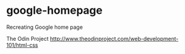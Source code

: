 # google-homepage
Recreating Google home page

The Odin Project
http://www.theodinproject.com/web-development-101/html-css
